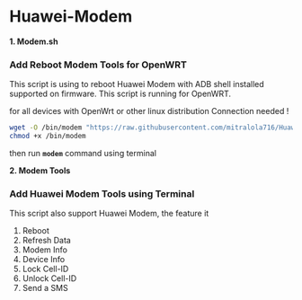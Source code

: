# Huawei-Modem

<B>1. Modem.sh</B>
### Add Reboot Modem Tools for OpenWRT

This script is using to reboot Huawei Modem with ADB shell installed supported on firmware. This script is running for OpenWRT.

for all devices with OpenWrt or other linux distribution
Connection needed !
```sh
wget -O /bin/modem "https://raw.githubusercontent.com/mitralola716/Huawei-Modem/main/modem1"
chmod +x /bin/modem
```
then run **```modem```** command using terminal

<B>2. Modem Tools</B>
### Add Huawei Modem Tools using Terminal
This script also support Huawei Modem, the feature it
1. Reboot
2. Refresh Data 
3. Modem Info
4. Device Info
5. Lock Cell-ID
6. Unlock Cell-ID
7. Send a SMS


